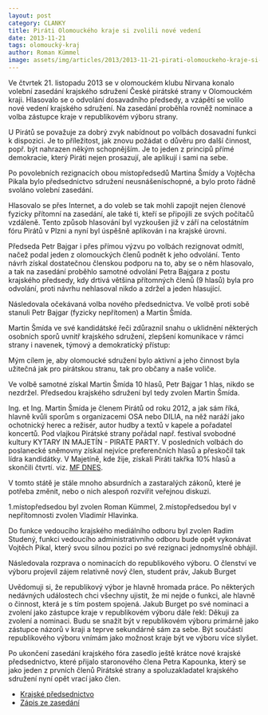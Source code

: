 ```yaml
---
layout: post
category: CLANKY
title: Piráti Olomouckého kraje si zvolili nové vedení
date: 2013-11-21
tags: olomoucký-kraj
author: Roman Kümmel
image: assets/img/articles/2013/2013-11-21-pirati-olomouckeho-kraje-si-zvolili-nove-vedeni.jpg   #751x422 pixelu
---
```

Ve čtvrtek 21. listopadu 2013 se v olomouckém klubu Nirvana konalo volební zasedání krajského sdružení České pirátské strany v Olomouckém kraji. Hlasovalo se o odvolání dosavadního předsedy, a vzápětí se volilo nové vedení krajského sdružení. Na zasedání proběhla rovněž nominace a volba zástupce kraje v republikovém výboru strany.

U Pirátů se považuje za dobrý zvyk nabídnout po volbách dosavadní funkci k dispozici. Je to příležitost, jak znovu požádat o důvěru pro další činnost, popř. být nahrazen někým schopnějším. Je to jeden z principů přímé demokracie, který Piráti nejen prosazují, ale aplikují i sami na sebe.

Po povolebních  rezignacích obou místopředsedů Martina Šmídy a Vojtěcha Pikala bylo předsednictvo sdružení neusnášeníschopné, a bylo proto řádně svoláno volební zasedání.

Hlasovalo se přes Internet, a do voleb se tak mohli zapojit nejen členové fyzicky přítomní na zasedání, ale také ti, kteří se připojili ze svých počítačů vzdáleně. Tento způsob hlasování byl vyzkoušen již v září na celostátním fóru Pirátů v Plzni a nyní byl úspěšně aplikován i na krajské úrovni.

Předseda Petr Bajgar i přes přímou výzvu po volbách rezignovat odmítl, načež podal jeden z olomouckých členů podnět k jeho odvolání. Tento návrh získal dostatečnou členskou podporu na to, aby se o něm hlasovalo, a tak na zasedání proběhlo samotné odvolání Petra Bajgara z postu krajského předsedy, kdy drtivá většina přítomných členů (9 hlasů) byla pro odvolání, proti návrhu nehlasoval nikdo a zdržel a jeden hlasující.

Následovala očekávaná volba nového předsednictva. Ve volbě proti sobě stanuli Petr Bajgar (fyzicky nepřítomen) a Martin Šmída.

Martin Šmída ve své kandidátské řeči zdůraznil snahu o uklidnění některých osobních sporů uvnitř krajského sdružení, zlepšení komunikace v rámci strany i navenek, týmový a demokratický přístup:

Mým cílem je, aby olomoucké sdružení bylo aktivní a jeho činnost byla užitečná jak pro pirátskou stranu, tak pro občany a naše voliče.

Ve volbě samotné získal Martin Šmída 10 hlasů, Petr Bajgar 1 hlas, nikdo se nezdržel. Předsedou krajského sdružení byl tedy zvolen Martin Šmída.

Ing. et Ing. Martin Šmída je členem Pirátů od roku 2012, a jak sám říká, hlavně kvůli sporům s organizacemi OSA nebo DILIA, na něž naráží jako ochotnický herec a režisér, autor hudby a textů v kapele a pořadatel koncertů. Pod vlajkou Pirátské strany pořádal např. festival svobodné kultury KYTARY IN MAJETÍN - PIRATE PARTY. V posledních volbách do poslanecké sněmovny získal nejvíce preferenčních hlasů a přeskočil tak lídra kandidátky. V Majetíně, kde žije, získali Piráti takřka 10% hlasů a skončili čtvrtí. viz. [MF DNES](https://www.facebook.com/photo.php?fbid=10151883853809039&set=t.100000467204802&type=1&theater).

V tomto státě je stále mnoho absurdních a zastaralých zákonů, které je potřeba změnit, nebo o nich alespoň rozvířit veřejnou diskuzi.

1.místopředsedou byl zvolen Roman Kümmel, 2.místopředsedou byl v nepřítomnosti zvolen Vladimír Hlavinka.

Do funkce vedoucího krajského mediálního odboru byl zvolen Radim Studený, funkci vedoucího administrativního odboru bude opět vykonávat Vojtěch Pikal, který svou silnou pozici po své rezignaci jednomyslně obhájil.
 
Následovala rozprava o nominacích do republikového výboru. O členství ve výboru projevil zájem relativně nový člen, student práv, Jakub Burget 

Uvědomuji si, že republikový výbor  je hlavně hromada práce. Po některých nedávných událostech chci  všechny ujistit, že mi nejde o funkci, ale hlavně o činnost, která je s tím postem spojená. Jakub Burget po své nominaci a zvolení jako zástupce kraje v republikovém výboru dále řekl: Děkuji za zvolení a nominaci. Budu se snažit být v republikovém výboru primárně jako zástupce názorů v kraji a teprve sekundárně sám za sebe. Být součástí republikového výboru vnímám jako možnost kraje být ve výboru více slyšet.

Po ukončení zasedání krajského fóra zasedlo ještě krátce nové krajské předsednictvo, které přijalo staronového člena Petra Kapounka, který se jako jeden z prvních členů Pirátské strany a spoluzakladatel krajského sdružení nyní opět vrací jako člen. 

* [Krajské předsednictvo](https://wiki.pirati.cz/regiony/olomoucko/pks/start)
* [Zápis ze zasedání](https://wiki.pirati.cz/regiony/olomoucko/kf/olk_15_2013)
